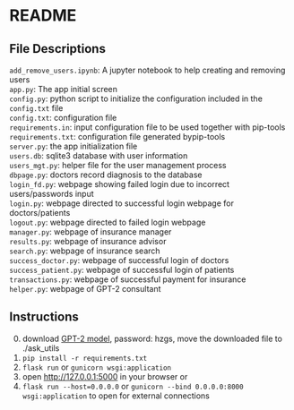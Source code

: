 # README

## File Descriptions

`add_remove_users.ipynb`: A jupyter notebook to help creating and removing users  
`app.py`: The app initial screen  
`config.py`: python script to initialize the configuration included in the `config.txt` file  
`config.txt`: configuration file  
`requirements.in`: input configuration file to be used together with pip-tools  
`requirements.txt`: configuration file generated bypip-tools  
`server.py`: the app initialization file  
`users.db`: sqlite3 database with user information  
`users_mgt.py`: helper file for the user management process  
`dbpage.py`: doctors record diagnosis to the database  
`login_fd.py`: webpage showing failed login due to incorrect users/passwords input  
`login.py`: webpage directed to successful login webpage for doctors/patients  
`logout.py`: webpage directed to failed login webpage  
`manager.py`: webpage of insurance manager  
`results.py`: webpage of insurance advisor  
`search.py`: webpage of insurance search  
`success_doctor.py`: webpage of successful login of doctors  
`success_patient.py`: webpage of successful login of patients  
`transactions.py`: webpage of successful payment for insurance  
`helper.py`: webpage of GPT-2 consultant  

## Instructions
0. download [GPT-2 model](https://pan.baidu.com/s/1h3iKvhT069SvHpy0X289eQ), password: hzgs, move the downloaded file to ./ask_utils
1. `pip install -r requirements.txt`
2. `flask run` or `gunicorn wsgi:application`
3. open http://127.0.0.1:5000 in your browser or
4. `flask run --host=0.0.0.0` or `gunicorn --bind 0.0.0.0:8000 wsgi:application` to open for external connections


